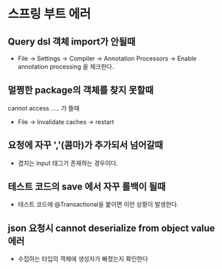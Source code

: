 # 스프링 부트 에러

## Query dsl 객체 import가 안될때
- File -> Settings -> Compiler -> Annotation Processors -> Enable annotation processing 을 체크한다.

## 멀쩡한 package의 객체를 찾지 못할때
cannot access ..... 가 뜰때
- File -> Invalidate caches -> restart

## 요청에 자꾸 ','(콤마)가 추가되서 넘어갈때
- 겹치는 input 태그가 존재하는 경우이다.

## 테스트 코드의 save 에서 자꾸 롤백이 될때
- 테스트 코드에 @Transactional을 붙이면 이런 상황이 발생한다.

## json 요청시 cannot deserialize from object value 에러
- 수집하는 타입의 객체에 생성자가 빠졌는지 확인한다
